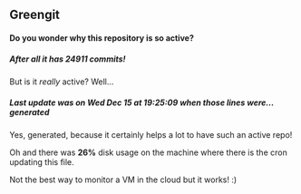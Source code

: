 ## Greengit

#### Do you wonder why this repository is so active?

##### After all it has 24911 commits!

But is it *really* active? Well...

##### Last update was on Wed Dec 15 at 19:25:09 when those lines were... generated

Yes, generated, because it certainly helps a lot to have such an active repo!

Oh and there was **26%** disk usage on the machine
where there is the cron updating this file.

Not the best way to monitor a VM in the cloud but it works! :)
